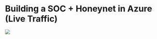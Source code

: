 # Building a SOC + Honeynet in Azure (Live Traffic)
![](https://github.com/user-attachments/assets/d6e38ed0-4057-4ce5-b37f-9fa479fa5b5e)
